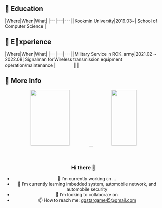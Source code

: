 <br/>
<h2>🏫 Education</h2>
|Where|When|What|
|---|---|---|
|Kookmin University|2019.03~| School of Computer Science |

<br/>

<h2>🧳 Experience </h2>
|Where|When|What|
|---|---|---|
|Military Service in ROK. army|2021.02 ~ 2022.08| Signalman for Wireless transmission equipment operation/maintenance |　　　　
||||

<br/>

<h2> 🚀 More Info </h2>
<div align=center>
<a href="#">
<img src = https://github-readme-stats.vercel.app/api?username=ggstargame45&show_icons=true&theme=radical height = "180px" width = "50%"> &nbsp
</a>
<a href="#">
  <img src="https://github-readme-stats.vercel.app/api/top-langs/?username=ggstargame45&theme=react&exclude_repo=Jagi,assignment&layout=compact" height="180px" width = "40%">
</a>
<br /> <br /> <br />

### Hi there 👋

- 🔭 I’m currently working on ...
- 🌱 I’m currently learning imbedded system, automobile network, and automobile security
- 👯 I’m looking to collaborate on 
- 📫 How to reach me: ggstargame45@gmail.com
